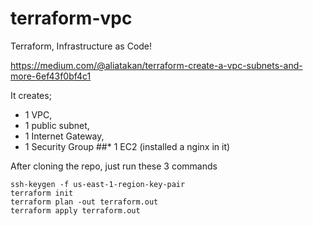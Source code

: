# terraform-vpc
Terraform, Infrastructure as Code! 

https://medium.com/@aliatakan/terraform-create-a-vpc-subnets-and-more-6ef43f0bf4c1

It creates; 
* 1 VPC, 
* 1 public subnet, 
* 1 Internet Gateway, 
* 1 Security Group
##* 1 EC2 (installed a nginx in it)

After cloning the repo, just run these 3 commands

```
ssh-keygen -f us-east-1-region-key-pair
terraform init
terraform plan -out terraform.out
terraform apply terraform.out
```
